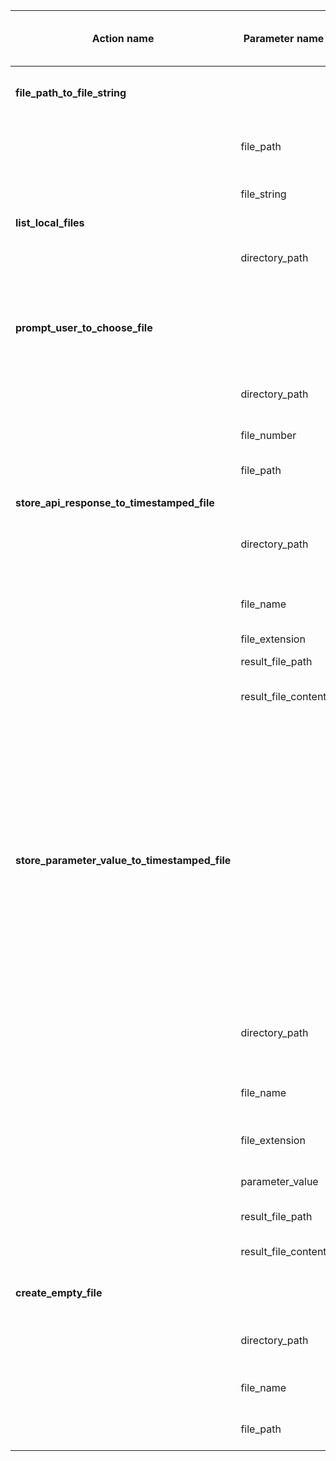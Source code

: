 | Action name                               | Parameter name      | Parameter type | Parameter value type | Expected from previous action | Helper function | Description                                                                                                                                                                                                                         |
|-------------------------------------------|---------------------|----------------|----------------------|-------------------------------|-----------------|-------------------------------------------------------------------------------------------------------------------------------------------------------------------------------------------------------------------------------------|
| **file_path_to_file_string**              |                     |                |                      |                               |                 | Action for converting a file path to a file string                                                                                                                                                                                  |
|                                           | file_path           | Input          | String               | Yes                           |                 | The path to the file to convert to a string                                                                                                                                                                                         |
|                                           | file_string         | Output         | String               | -                             |                 | The content of the file as a string                                                                                                                                                                                                 |
| **list_local_files**                      |                     |                |                      |                               |                 |                                                                                                                                                                                                                                     |
|                                           | directory_path      | Input          | String               | No                            |                 | The path to the directory to print the files from                                                                                                                                                                                   |
|                                           |                     |                |                      |                               |                 |                                                                                                                                                                                                                                     |
| **prompt_user_to_choose_file**            |                     |                |                      |                               |                 | Action for prompting the user to choose a file from a directory                                                                                                                                                                     |
|                                           | directory_path      | Input          | String               | Yes                           |                 | The path to the directory to choose a file from                                                                                                                                                                                     |
|                                           | file_number         | Input          | Integer              | No                            |                 | The id of the chosen file                                                                                                                                                                                                           |
|                                           | file_path           | Output         | String               | -                             |                 | The path to the chosen file                                                                                                                                                                                                         |
|                                           |                     |                |                      |                               |                 |                                                                                                                                                                                                                                     |
| **store_api_response_to_timestamped_file**  |                   |                |                      |                               |                 |                                                                                                                                                                                                                                     |
|                                           | directory_path      | Input          | String               | No                            |                 | The path to the directory where to store the response                                                                                                                                                                               |
|                                           | file_name           | Input          | String               | Yes                           |                 | The prefix to the name of the file to store                                                                                                                                                                                         |
|                                           | file_extension      | Input          | String               | No                            |                 |                                                                                                                                                                                                                                     |
|                                           | result_file_path    | Output         | String               | -                             |                 | The path to the stored file                                                                                                                                                                                                         |
|                                           | result_file_content | Output         | JSON String          | -                             |                 | The content of the stored file                                                                                                                                                                                                      |
|                                           |                     |                |                      |                               |                 |                                                                                                                                                                                                                                     |
| **store_parameter_value_to_timestamped_file** |                 |                |                      |                               |                 | Action for storing a parameter value to a timestamped file. The file name will be in the following format: directory_path + filename + "_" + "%Y-%m-%d_%H-%M-%S" + "." + file_extension. Example: test-OSD_2024-09-20_13-59-59.json |
|                                           | directory_path      | Input          | String               | Yes / No                      |                 | The path to the directory where to store the result                                                                                                                                                                                 |
|                                           | file_name           | Input          | String               | Yes / No                      |                 | The prefix to the name of the file to store                                                                                                                                                                                         |
|                                           | file_extension      | Input          | String               | No                            |                 | The extension of the file to store                                                                                                                                                                                                  |
|                                           | parameter_value     | Input          | String               | Yes                           |                 | The value of the parameter to store                                                                                                                                                                                                 |
|                                           | result_file_path    | Output         | String               | -                             |                 | The path to the stored file                                                                                                                                                                                                         |
|                                           | result_file_content | Output         | String               | -                             |                 | The content of the stored file                                                                                                                                                                                                      |
| **create_empty_file**                     |                     |                |                      |                               |                 | Action for creating an empty file                                                                                                                                                                                                   |
|                                           | directory_path      | Input          | String               | Yes                           |                 | The path to the directory where to create the file                                                                                                                                                                                  |
|                                           | file_name           | Input          | String               | Yes                           |                 | The name of the file to create                                                                                                                                                                                                      |
|                                           | file_path           | Output         | String               | -                             |                 | The path to the created file                                                                                                                                                                                                        |